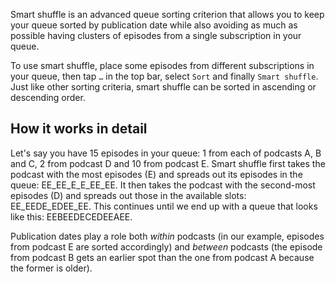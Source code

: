 Smart shuffle is an advanced queue sorting criterion that allows you to keep your queue sorted by publication date while also avoiding as much as possible having clusters of episodes from a single subscription in your queue.

To use smart shuffle, place some episodes from different subscriptions in your queue, then tap `…` in the top bar, select `Sort` and finally `Smart shuffle`.
Just like other sorting criteria, smart shuffle can be sorted in ascending or descending order.

## How it works in detail

Let's say you have 15 episodes in your queue: 1 from each of podcasts A, B and C, 2 from podcast D and 10 from podcast E. Smart shuffle first takes the podcast with the most episodes (E) and spreads out its episodes in the queue: EE_EE_E_E_EE_EE. It then takes the podcast with the second-most episodes (D) and spreads out those in the available slots: EE_EEDE_EDEE_EE. This continues until we end up with a queue that looks like this: EEBEEDECEDEEAEE.

Publication dates play a role both _within_ podcasts (in our example, episodes from podcast E are sorted accordingly) and _between_ podcasts (the episode from podcast B gets an earlier spot than the one from podcast A because the former is older).
